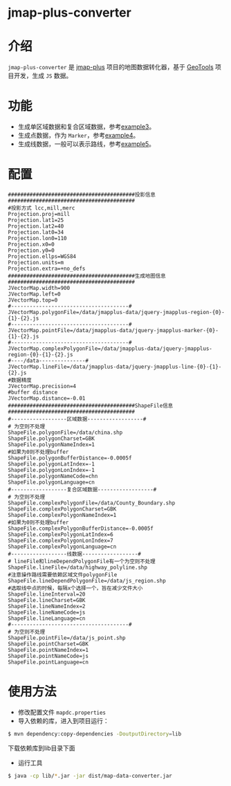 jmap-plus-converter
======

# 介绍

`jmap-plus-converter` 是 [jmap-plus](https://github.com/alei817927/jmap-plus) 项目的地图数据转化器，基于 [GeoTools](http://www.geotools.org/) 项目开发，生成 `JS` 数据。
# 功能
* 生成单区域数据和复合区域数据，参考[example3](http://www.u396.com/wp-content/jmap-plus/examples/example-3.html)。
* 生成点数据，作为 `Marker`，参考[example4](http://www.u396.com/wp-content/jmap-plus/examples/example-4.html)。
* 生成线数据，一般可以表示路线，参考[example5](http://www.u396.com/wp-content/jmap-plus/examples/example-5.html)。

# 配置
```
#########################################投影信息#########################################
#投影方式 lcc,mill,merc
Projection.proj=mill
Projection.lat1=25
Projection.lat2=40
Projection.lat0=34
Projection.lon0=110
Projection.x0=0
Projection.y0=0
Projection.ellps=WGS84
Projection.units=m
Projection.extra=+no_defs
#########################################生成地图信息#########################################
JVectorMap.width=900
JVectorMap.left=0
JVectorMap.top=0
#--------------------------------------#
JVectorMap.polygonFile=/data/jmapplus-data/jquery-jmapplus-region-{0}-{1}-{2}.js
#--------------------------------------#
JVectorMap.pointFile=/data/jmapplus-data/jquery-jmapplus-marker-{0}-{1}-{2}.js
#--------------------------------------#
JVectorMap.complexPolygonFile=/data/jmapplus-data/jquery-jmapplus-region-{0}-{1}-{2}.js
#----/data---------------#
JVectorMap.lineFile=/data/jmapplus-data/jquery-jmapplus-line-{0}-{1}-{2}.js
#数据精度
JVectorMap.precision=4
#buffer distance
JVectorMap.distance=-0.01
#########################################ShapeFile信息#########################################
#------------------区域数据------------------#
# 为空则不处理
ShapeFile.polygonFile=/data/china.shp
ShapeFile.polygonCharset=GBK
ShapeFile.polygonNameIndex=1
#如果为0则不处理buffer
ShapeFile.polygonBufferDistance=-0.0005f
ShapeFile.polygonLatIndex=-1
ShapeFile.polygonLonIndex=-1
ShapeFile.polygonNameCode=chn
ShapeFile.polygonLanguage=cn
#------------------复合区域数据------------------#
# 为空则不处理
ShapeFile.complexPolygonFile=/data/County_Boundary.shp
ShapeFile.complexPolygonCharset=GBK
ShapeFile.complexPolygonNameIndex=1
#如果为0则不处理buffer
ShapeFile.complexPolygonBufferDistance=-0.0005f
ShapeFile.complexPolygonLatIndex=6
ShapeFile.complexPolygonLonIndex=7
ShapeFile.complexPolygonLanguage=cn
#------------------线数据------------------#
# lineFile和lineDependPolygonFile有一个为空则不处理
ShapeFile.lineFile=/data/highway_polyline.shp
#注意操作路线需要依赖区域文件polygonFile
ShapeFile.lineDependPolygonFile=/data/js_region.shp
#选取线中点的时候，每隔x个选择一个，旨在减少文件大小
ShapeFile.lineInterval=20
ShapeFile.lineCharset=GBK
ShapeFile.lineNameIndex=2
ShapeFile.lineNameCode=js
ShapeFile.lineLanguage=cn
#--------------------------------------#
# 为空则不处理
ShapeFile.pointFile=/data/js_point.shp
ShapeFile.pointCharset=GBK
ShapeFile.pointNameIndex=1
ShapeFile.pointNameCode=js
ShapeFile.pointLanguage=cn
```
# 使用方法

* 修改配置文件 `mapdc.properties`
* 导入依赖的库，进入到项目运行：
```bash
$ mvn dependency:copy-dependencies -DoutputDirectory=lib
```
下载依赖库到lib目录下面
* 运行工具
```bash
$ java -cp lib/*.jar -jar dist/map-data-converter.jar
```